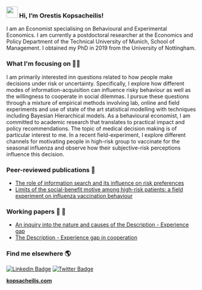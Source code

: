 ### <img src="https://media.giphy.com/media/hvRJCLFzcasrR4ia7z/giphy.gif" width="30px"> Hi, I’m Orestis Kopsacheilis!
I am an Economist specialising on Behavioural and Experimental Economics. 
I am currently a postdoctoral researcher at the Economics and Policy Department of the Technical University of Munich, School of Management. 
I obtained my PhD in 2019 from the University of Nottingham.

### What I'm focusing on 👨‍💻
I am primarily interested inn questions related to how people make decisions under risk or uncertainty. 
Specifically, I explore how different modes of information-acquisition can influence risky behaviour as well as the willingness to cooperate in social dilemmas. 
I pursue these questions through a mixture of empirical methods involving lab, online and field experiments and use of state of the art statistical modelling with techniques including Bayesian Hierarchical models.
As a behavioural economist, I am committed to academic research that translates to practical impact and policy recommendations.
The topic of medical decision making is of particular interest to me. 
In a recent field-experiment, I explore different channels for motivating people in high-risk group to vaccinate for the seasonal influenza and observe how their subjective-risk perceptions influence this decision.

### Peer-reviewed publications 🧾
- [The role of information search and its influence on risk preferences](https://link.springer.com/article/10.1007/s11238-017-9623-y)
- [Limits of the social-benefit motive among high-risk patients: a field experiment on influenza vaccination behaviour](https://link.springer.com/epdf/10.1186/s12889-020-8246-3?author_access_token=TlJOz_z2bbCgDBkGVLdqOm_BpE1tBhCbnbw3BuzI2RNcwGVBdVq_KelKAmH5RYad41SqJfFI8fH1TRB2L1Or0CpbwedEsCVn0WTjpCPgU5e_06E_Wti_J-Th7Ep1wdo5BaBE7jNecd7mGcAacT7lBA%3D%3D)

### Working papers :wrench: 🧾
- [An inquiry into the nature and causes of the Description - Experience gap](https://www.nottingham.ac.uk/cedex/documents/papers/cedex-discussion-paper-2019-15.pdf)
- [The Description - Experience gap in cooperation](https://kopsacheilis.com/wp-content/uploads/2020/10/DEgapCooperation.pdf)

### Find me elsewhere 🌎
[![Linkedin Badge](https://img.shields.io/badge/-LinkedIn-blue?style=flat-square&logo=Linkedin&logoColor=white&link=https://www.linkedin.com/in/harshkumarkhatri/)](https://www.linkedin.com/in/orestis-kopsacheilis-1074a441)  [![Twitter Badge](https://img.shields.io/badge/-Twitter-1ca0f1?style=flat-square&labelColor=1ca0f1&logo=twitter&logoColor=white&link=https://twitter.com/_diogorodrigues)](https://twitter.com/Orestis_Kps)


**[kopsacheilis.com](https://kopsacheilis.com/)**

